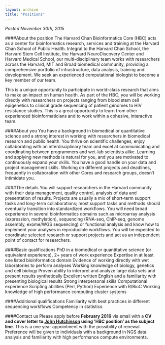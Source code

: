```yaml
---
layout: archive
title: "Positions"
---
```


*Posted November 30th, 2015*

####About the position
The Harvard Chan Bioinformatics Core (HBC) acts as a center for bioinformatics research, services and training at the Harvard Chan School of Public Health. Integral to the Harvard Chan School, the Harvard Stem Cell Institute, the Harvard NeuroDiscovery Center and Harvard Medical School, our multi-disciplinary team works with researchers across the Harvard, MIT and Broad biomedical community, providing a comprehensive portfolio of infrastructure, data analysis, training and development. We seek an experienced computational biologist to become a key member of our team.

This is a unique opportunity to participate in world-class research that aims to make an impact on human health. As part of the HBC, you will be working directly with researchers on projects ranging from blood stem cell epigenetics to clinical grade sequencing of patient genomes to HIV resistance studies. This is a great opportunity to learn from other experienced bioinformaticians and to work within a cohesive, interactive team.

####About you
You have a background in biomedical or quantitative science and a strong interest in working with researchers in biomedical research and public health. You thrive on scientific challenges, enjoy collaborating with an interdisciplinary team and excel at communicating and coordinating between programmers and wet-lab scientists alike. Learning and applying new methods is natural for you, and you are motivated to continuously expand your skills. You have a good handle on your data and project management skills. Working on different projects and deadlines, frequently in collaboration with other Cores and research groups, doesn’t intimidate you.

####The details
You will support researchers in the Harvard community with their data management, quality control, analysis of data and presentation of results. Projects are usually a mix of short-term support tasks and long-term collaborations; most support tasks and methods should eventually transition into standardized workflows. You will need broad experience in several bioinformatics domains such as microarray analysis (expression, methylation), sequencing (RNA-seq, ChIP-seq, genome assembly, exome/WGS sequencing) or functional analysis and know how to implement your analyses in reproducible workflows. You will be expected to coordinate selected research or support projects and act as an independent point of contact for researchers.

####Basic qualifications
PhD in a biomedical or quantitative science (or equivalent experience), 2+ years of work experience
Expertise in at least one listed bioinformatics domain
Evidence of working directly with wet laboratories to perform analyses
Working knowledge of biology, genetics and cell biology
Proven ability to interpret and analyze large data sets and present results synthetically
Excellent written English and a familiarity with presenting biological results
Strong interpersonal skills
Computational experience
Scripting abilities (Perl, Python)
Experience with R/BioC
Working knowledge of high performance computing cluster systems

####Additional qualifications
Familiarity with best practices in different sequencing workflows
Competency in statistics


####Contact us
Please apply before **February 2016** via email with a **CV and cover letter to [John Hutchinson](mailto:jhutchin@hsph.harvard.edu) using 'HBC position’ as the subject line**. This is a one year appointment with the possibility of renewal. Preference will be given to individuals with a background in NGS data analysis and familiarity with high performance compute environments.


